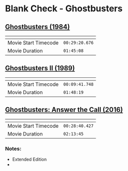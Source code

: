 Blank Check - Ghostbusters
===============
[Ghostbusters (1984)](https://www.patreon.com/posts/ghostbusters-60572646)
---------------
| <!-- -->             | <!-- -->       |
|----------------------|----------------|
| Movie Start Timecode | `00:29:20.676` |
| Movie Duration       | `01:45:08`     |

[Ghostbusters II (1989)](https://www.patreon.com/posts/ghostbusters-ii-61441974)
---------------
| <!-- -->             | <!-- -->       |
|----------------------|----------------|
| Movie Start Timecode | `00:09:41.748` |
| Movie Duration       | `01:48:19`     |

[Ghostbusters: Answer the Call (2016)](https://www.patreon.com/posts/ghostbusters-61938593)
---------------
| <!-- -->             | <!-- -->       |
|----------------------|----------------|
| Movie Start Timecode | `00:28:40.427` |
| Movie Duration       | `02:13:45`     |

### Notes:
- Extended Edition
- 
